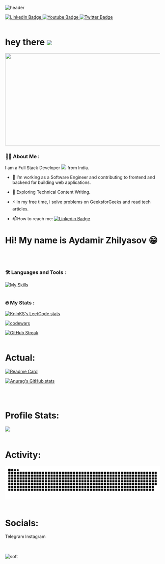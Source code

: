 ![header](https://capsule-render.vercel.app/api?type=waving&color=gradient&height=256&section=header&text=Hello%20World!&fontSize=75&animation=fadeIn&fontAlignY=38&desc=Welcome%20to%20my%20GitHub%20profile!%20Put%20stars,%20fork%20and%20contribute!&descAlignY=51&descAlign=62)

<div id="badges">
  <a href="your-linkedin-URL">
    <img src="https://img.shields.io/badge/LinkedIn-blue?style=for-the-badge&logo=linkedin&logoColor=white" alt="LinkedIn Badge"/>
  </a>
  <a href="your-youtube-URL">
    <img src="https://img.shields.io/badge/YouTube-red?style=for-the-badge&logo=youtube&logoColor=white" alt="Youtube Badge"/>
  </a>
  <a href="your-twitter-URL">
    <img src="https://img.shields.io/badge/Twitter-blue?style=for-the-badge&logo=twitter&logoColor=white" alt="Twitter Badge"/>
  </a>
</div>
<img src="https://komarev.com/ghpvc/?username=Zhilyasov&style=flat-square&color=blue" alt=""/>

<h1>
  hey there
  <img src="https://media.giphy.com/media/hvRJCLFzcasrR4ia7z/giphy.gif" width="30px"/>
</h1>


<div align="center">
  <img src="https://media.giphy.com/media/dWesBcTLavkZuG35MI/giphy.gif" width="600" height="300"/>
</div>

### :man_technologist: About Me :

I am a Full Stack Developer <img src="https://media.giphy.com/media/WUlplcMpOCEmTGBtBW/giphy.gif" width="30"> from India.

- :telescope: I’m working as a Software Engineer and contributing to frontend and backend for building web applications.

- :seedling: Exploring Technical Content Writing.

- :zap: In my free time, I solve problems on GeeksforGeeks and read tech articles.

- :mailbox:How to reach me: [![Linkedin Badge](https://img.shields.io/badge/-kakbar-blue?style=flat&logo=Linkedin&logoColor=white)](your-linkedin-url)




# Hi! My name is Aydamir Zhilyasov 😁
<br><br>
### :hammer_and_wrench: Languages and Tools :

[![My Skills](https://skillicons.dev/icons?i=js,ts,html,css,sass,react,redux,tailwind,nodejs,py,bots,docker,firebase,git,github,heroku,sqlite,vite,webpack&perline=7)](https://skillicons.dev)
<br><br>
### :fire: My Stats :
[![KnlnKS's LeetCode stats](https://leetcode-stats-six.vercel.app/api?username=KnlnKS&theme=dark)](https://github.com/KnlnKS/leetcode-stats)

[![codewars](https://www.codewars.com/users/username/badges/large)](https://www.codewars.com/users/username)


[![GitHub Streak](https://streak-stats.demolab.com?user=Zhilyasov&theme=dark&background=45%2C000000%2C000000)](https://git.io/streak-stats)
<br><br>
# Actual:

[![Readme Card](https://github-readme-stats.vercel.app/api/pin/?username=Zhilyasov&repo=ToDo)](https://github.com/Zhilyasov/ToDo)

[![Anurag's GitHub stats](https://github-readme-stats.vercel.app/api?username=Zhilyasov)](https://github.com/anuraghazra/github-readme-stats)

<br><br>
# **Profile Stats:**

![](https://github-profile-summary-cards.vercel.app/api/cards/stats?username=Zhilyasov&theme=solarized_dark)
<br><br>
# **Activity:** 
![snake gif](https://github.com/Zhilyasov/Zhilyasov/blob/output/github-contribution-grid-snake-dark.svg)
<br><br>
# **Socials:**
Telegram
Instagram
<br><br><br>

![soft](https://capsule-render.vercel.app/api?type=soft&color=gradient&text=Come%20again!&fontSize=40&animation=twinkling)
